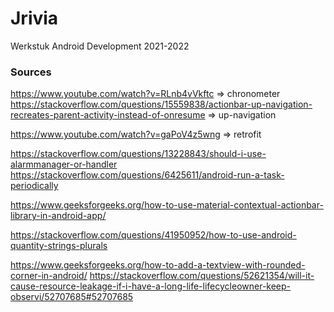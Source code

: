 # Jrivia
Werkstuk Android Development 2021-2022
### Sources
https://www.youtube.com/watch?v=RLnb4vVkftc => chronometer
https://stackoverflow.com/questions/15559838/actionbar-up-navigation-recreates-parent-activity-instead-of-onresume => up-navigation

https://www.youtube.com/watch?v=gaPoV4z5wng => retrofit

https://stackoverflow.com/questions/13228843/should-i-use-alarmmanager-or-handler
https://stackoverflow.com/questions/6425611/android-run-a-task-periodically

https://www.geeksforgeeks.org/how-to-use-material-contextual-actionbar-library-in-android-app/

https://stackoverflow.com/questions/41950952/how-to-use-android-quantity-strings-plurals

https://www.geeksforgeeks.org/how-to-add-a-textview-with-rounded-corner-in-android/
https://stackoverflow.com/questions/52621354/will-it-cause-resource-leakage-if-i-have-a-long-life-lifecycleowner-keep-observi/52707685#52707685